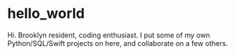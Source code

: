 # hello_world

Hi. Brooklyn resident, coding enthusiast. I put some of my own Python/SQL/Swift projects on here, and collaborate on a few others.
